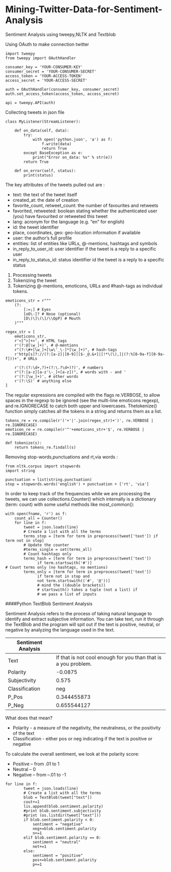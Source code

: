 # Mining-Twitter-Data-for-Sentiment-Analysis
Sentiment Analysis using tweepy,NLTK and Textblob

Using OAuth to make connection twitter
```
import tweepy
from tweepy import OAuthHandler
 
consumer_key = 'YOUR-CONSUMER-KEY'
consumer_secret = 'YOUR-CONSUMER-SECRET'
access_token = 'YOUR-ACCESS-TOKEN'
access_secret = 'YOUR-ACCESS-SECRET'
 
auth = OAuthHandler(consumer_key, consumer_secret)
auth.set_access_token(access_token, access_secret)
 
api = tweepy.API(auth)

```

Collecting tweets in json file
```
class MyListener(StreamListener):
 
    def on_data(self, data):
        try:
            with open('python.json', 'a') as f:
                f.write(data)
                return True
        except BaseException as e:
            print("Error on_data: %s" % str(e))
        return True
 
    def on_error(self, status):
        print(status)
```


The key attributes of the tweets pulled out are :
* text: the text of the tweet itself
*	created_at: the date of creation
*	favorite_count, retweet_count: the number of favourites and retweets
*	favorited, retweeted: boolean stating whether the authenticated user (you) have favourited or retweeted this tweet
*	lang: acronym for the language (e.g. “en” for english)
*	id: the tweet identifier
*	place, coordinates, geo: geo-location information if available
*	user: the author’s full profile
*	entities: list of entities like URLs, @-mentions, hashtags and symbols
*	in_reply_to_user_id: user identifier if the tweet is a reply to a specific user
*	in_reply_to_status_id: status identifier id the tweet is a reply to a specific status


1. Processing tweets
  1. Tokenizing the tweet
  2. Tokenizing @-mentions, emoticons, URLs and #hash-tags  as individual tokens.

```
emoticons_str = r"""
    (?:
        [:=;] # Eyes
        [oO\-]? # Nose (optional)
        [D\)\]\(\]/\\OpP] # Mouth
    )"""
 
regex_str = [
    emoticons_str,
    r'<[^>]+>', # HTML tags
    r'(?:@[\w_]+)', # @-mentions
    r"(?:\#+[\w_]+[\w\'_\-]*[\w_]+)", # hash-tags
    r'http[s]?://(?:[a-z]|[0-9]|[$-_@.&+]|[!*\(\),]|(?:%[0-9a-f][0-9a-f]))+', # URLs
 
    r'(?:(?:\d+,?)+(?:\.?\d+)?)', # numbers
    r"(?:[a-z][a-z'\-_]+[a-z])", # words with - and '
    r'(?:[\w_]+)', # other words
    r'(?:\S)' # anything else
]
```

The regular expressions are compiled with the flags re.VERBOSE, to allow spaces in the regexp to be ignored (see the multi-line emoticons regexp), and re.IGNORECASE to catch both upper and lowercases. Thetokenize() function simply catches all the tokens in a string and returns them as a list. 
```
tokens_re = re.compile(r'('+'|'.join(regex_str)+')', re.VERBOSE | re.IGNORECASE)
emoticon_re = re.compile(r'^'+emoticons_str+'$', re.VERBOSE | re.IGNORECASE)
 
def tokenize(s):
    return tokens_re.findall(s)
```

Removing stop-words,punctuations and rt,via words :
```
from nltk.corpus import stopwords
import string

punctuation = list(string.punctuation)
stop = stopwords.words('english') + punctuation + ['rt', 'via']
```

In order to keep track of the frequencies while we are processing the tweets, we can use collections.Counter() which internally is a dictionary (term: count) with some useful methods like most_common():
```
with open(fname, 'r') as f:
    count_all = Counter()
    for line in f:
        tweet = json.loads(line)
        # Create a list with all the terms
        terms_stop = [term for term in preprocess(tweet['text']) if term not in stop]
        # Update the counter
	    #terms_single = set(terms_all)
		# Count hashtags only
        terms_hash = [term for term in preprocess(tweet['text']) 
              if term.startswith('#')]
# Count terms only (no hashtags, no mentions)
        terms_only = [term for term in preprocess(tweet['text']) 
              if term not in stop and
              not term.startswith(('#', '@'))] 
              # mind the ((double brackets))
              # startswith() takes a tuple (not a list) if 
              # we pass a list of inputs
```

####Python TextBlob Sentiment Analysis

Sentiment Analysis refers to the process of taking natural language to identify and extract subjective information. You can take text, run it through the TextBlob and the program will spit out if the text is positive, neutral, or negative by analyzing the language used in the text.

|Sentiment Analysis            |                                         |
|----------------------------- | -----------------------------------------|
|Text | If that is not cool enough for you than that is a you problem. |
|Polarity | -0.0875 |
|Subjectivity | 0.575 |
|Classification | neg |
|P_Pos | 0.344455873 |
|P_Neg | 0.655544127 |


What does that mean?
* Polarity - a measure of the negativity, the neutralness, or the positivity of the text
* Classification - either pos or neg indicating if the text is positive or negative


To calculate the overall sentiment, we look at the polarity score:
* Positive – from .01 to 1
* Neutral – 0
* Negative – from –.01 to -1

```
for line in f:
        tweet = json.loads(line)
        # Create a list with all the terms
        blob = TextBlob(tweet["text"])
        cout+=1
        lis.append(blob.sentiment.polarity)
        #print blob.sentiment.subjectivity
        #print (os.listdir(tweet["text"]))
        if blob.sentiment.polarity < 0:
            sentiment = "negative"
            neg+=blob.sentiment.polarity
            n+=1
        elif blob.sentiment.polarity == 0:
            sentiment = "neutral"
            net+=1
        else:
            sentiment = "positive"
            pos+=blob.sentiment.polarity
            p+=1
```

